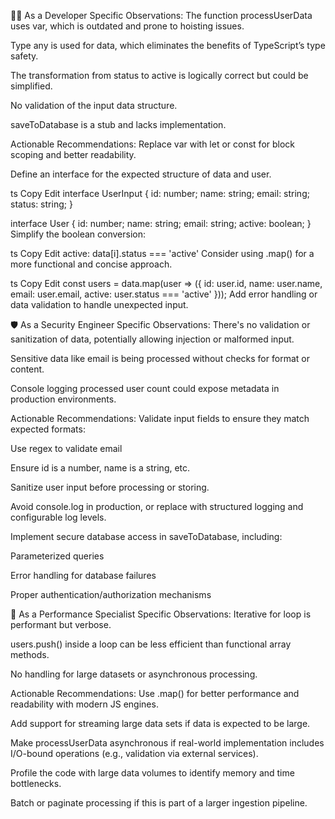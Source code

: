 👨‍💻 As a Developer
Specific Observations:
The function processUserData uses var, which is outdated and prone to hoisting issues.

Type any is used for data, which eliminates the benefits of TypeScript’s type safety.

The transformation from status to active is logically correct but could be simplified.

No validation of the input data structure.

saveToDatabase is a stub and lacks implementation.

Actionable Recommendations:
Replace var with let or const for block scoping and better readability.

Define an interface for the expected structure of data and user.

ts
Copy
Edit
interface UserInput {
  id: number;
  name: string;
  email: string;
  status: string;
}

interface User {
  id: number;
  name: string;
  email: string;
  active: boolean;
}
Simplify the boolean conversion:

ts
Copy
Edit
active: data[i].status === 'active'
Consider using .map() for a more functional and concise approach.

ts
Copy
Edit
const users = data.map(user => ({
  id: user.id,
  name: user.name,
  email: user.email,
  active: user.status === 'active'
}));
Add error handling or data validation to handle unexpected input.

🛡️ As a Security Engineer
Specific Observations:
There's no validation or sanitization of data, potentially allowing injection or malformed input.

Sensitive data like email is being processed without checks for format or content.

Console logging processed user count could expose metadata in production environments.

Actionable Recommendations:
Validate input fields to ensure they match expected formats:

Use regex to validate email

Ensure id is a number, name is a string, etc.

Sanitize user input before processing or storing.

Avoid console.log in production, or replace with structured logging and configurable log levels.

Implement secure database access in saveToDatabase, including:

Parameterized queries

Error handling for database failures

Proper authentication/authorization mechanisms

🚀 As a Performance Specialist
Specific Observations:
Iterative for loop is performant but verbose.

users.push() inside a loop can be less efficient than functional array methods.

No handling for large datasets or asynchronous processing.

Actionable Recommendations:
Use .map() for better performance and readability with modern JS engines.

Add support for streaming large data sets if data is expected to be large.

Make processUserData asynchronous if real-world implementation includes I/O-bound operations (e.g., validation via external services).

Profile the code with large data volumes to identify memory and time bottlenecks.

Batch or paginate processing if this is part of a larger ingestion pipeline.